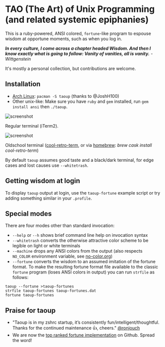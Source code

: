 TAO (The Art) of Unix Programming (and related systemic epiphanies)
===================================================================

This is a ruby-powered, ANSI colored, `fortune`-like program to espouse wisdom at
opportune moments, such as when you log in.

*__In every culture, I come across a chapter headed Wisdom. And then 
I know exactly what is going to follow: Vanity of vanities, all is 
vanity.__ - Wittgenstein*

It's mostly a personal collection, but contributions are welcome.

Installation
------------

 * [Arch Linux](https://aur.archlinux.org/packages/taoup/): `pacman -S taoup` (thanks to @JoshH100)
 * Other unix-like: Make sure you have `ruby` and `gem` installed, run `gem install ansi` then `./taoup`.

![screenshot](https://raw.githubusercontent.com/globalcitizen/taoup/master/screenshot.png "Behold, wisdom!")

Regular terminal (iTerm2).

![screenshot](https://raw.githubusercontent.com/globalcitizen/taoup/master/screenshot2.jpg "brew cask install cool-retro-term")

Oldschool terminal ([cool-retro-term](https://github.com/Swordfish90/cool-retro-term), or via [homebrew](https://brew.sh/): *brew cask install cool-retro-term*)

By default `taoup` assumes good taste and a black/dark terminal, for edge cases and lost causes use `--whitetrash`.


Getting wisdom at login
-----------------------

To display `taoup` output at login, use the `taoup-fortune` example script or try adding something similar in your `.profile`.

Special modes
-------------

There are four modes other than standard invocation:
 * `--help` or `--h` shows brief command line help on invocation syntax
 * `--whitetrash` converts the otherwise attractive color scheme to be legible on light or white terminals
 * `--machine` drops any ANSI colors from the output (also respects `NO_COLOR` environment variable, see [no-color.org](http://no-color.org))
 * `--fortune` converts the wisdom to an assumed imitation of the fortune format. To make the resulting fortune format file available to the classic `fortune` program (loses ANSI colors in output) you can run `strfile` as follows: 
 ```
taoup --fortune >taoup-fortunes
strfile taoup-fortunes taoup-fortunes.dat
fortune taoup-fortunes
```

Praise for taoup
----------------

* "Taoup is in my zshrc startup, it’s consistently fun/intelligent/thoughtful. Thanks for the continued maintenance 👍, cheers." [@ronjouch](https://github.com/ronjouch)
* We are now the [top ranked fortune implementation](https://github.com/topics/fortune) on Github. Spread the word!
